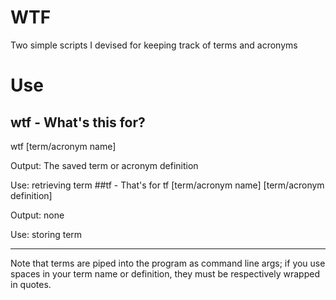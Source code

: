 # WTF
Two simple scripts I devised for keeping track of terms and acronyms

# Use
## wtf - What's this for?
  wtf [term/acronym name]
  
  Output: The saved term or acronym definition
  
  Use: retrieving term
##tf - That's for
  tf [term/acronym name] [term/acronym definition]
  
  Output: none
  
  Use: storing term
  
  ---
  Note that terms are piped into the program as command line args; if you use spaces in your term name or definition, they must be respectively wrapped in quotes.
  
